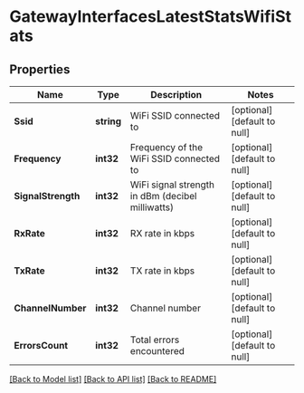 # GatewayInterfacesLatestStatsWifiStats

## Properties
Name | Type | Description | Notes
------------ | ------------- | ------------- | -------------
**Ssid** | **string** | WiFi SSID connected to | [optional] [default to null]
**Frequency** | **int32** | Frequency of the WiFi SSID connected to | [optional] [default to null]
**SignalStrength** | **int32** | WiFi signal strength in  dBm (decibel milliwatts) | [optional] [default to null]
**RxRate** | **int32** | RX rate in kbps | [optional] [default to null]
**TxRate** | **int32** | TX rate in kbps | [optional] [default to null]
**ChannelNumber** | **int32** | Channel number | [optional] [default to null]
**ErrorsCount** | **int32** | Total errors encountered | [optional] [default to null]

[[Back to Model list]](../README.md#documentation-for-models) [[Back to API list]](../README.md#documentation-for-api-endpoints) [[Back to README]](../README.md)

